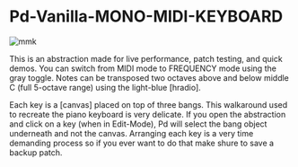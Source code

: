 # Pd-Vanilla-MONO-MIDI-KEYBOARD
![mmk](https://user-images.githubusercontent.com/63967684/235366111-8b2f1cc2-f752-4f52-83d1-e2dba6ad2592.jpg)

This is an abstraction made for live performance, patch testing, and quick demos. 
You can switch from MIDI mode to FREQUENCY mode using the gray toggle.
Notes can be transposed two octaves above and below middle C (full 5-octave range) using the light-blue [hradio].

Each key is a [canvas] placed on top of three bangs. This walkaround used to recreate the piano keyboard is very delicate. 
If you open the abstraction and click on a key (when in Edit-Mode), Pd will select the bang object underneath and not the canvas. 
Arranging each key is a very time demanding process so if you ever want to do that make shure to save a backup patch.
